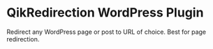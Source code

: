 # QikRedirection WordPress Plugin
Redirect any WordPress page or post to URL of choice. Best for page redirection.
